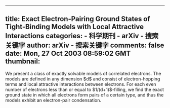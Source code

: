 
---
title: Exact Electron-Pairing Ground States of Tight-Binding Models with Local
  Attractive Interactions
categories: 
    - 科学期刊
    - arXiv - 搜索关键字
author: arXiv - 搜索关键字
comments: false
date: Mon, 27 Oct 2003 08:59:02 GMT
thumbnail: 
---

<div>   
We present a class of exactly solvable models of correlated electrons. The
models are defined in any dimension $d$ and consist of electron-hopping terms
and local attractive interactions between electrons. For each even number of
electrons less than or equal to $1/(d+1)$-filling, we find the exact ground
state in which all electrons form pairs of a certain type, and thus the models
exhibit an electron-pair condensation.
  
</div>
            